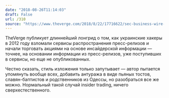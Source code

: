 ```yaml
---
date: "2018-08-26T11:14:03"
draft: False
url: /310
source: "https://www.theverge.com/2018/8/22/17716622/sec-business-wire-hack-stolen-press-release-fraud-ukraine"
---
```


TheVerge публикует длиннейший лонгрид о том, как украинские хакеры в 2012 году взломали сервисы распространения пресс-релизов и начали торговать акциями на основе инсайдерской информации — точнее, на основании информации из пресс-релизов, уже поступивших в сервисы, но еще не опубликованных.

Честно сказать, стиль изложения только запутывает — автор пытается упомянуть вообще всех, добавить антуража в виде пьяных тостов, славян-баптистов и родственников из Одессы, но разобраться все же можно. Нормальный такой случай insider trading, ничего сверхестественного.
